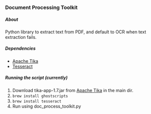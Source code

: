 ### Document Processing Toolkit

##### About
Python library to extract text from PDF, and default to OCR when text extraction fails.

##### Dependencies
- [Apache Tika](http://tika.apache.org/)
- [Tesseract](https://code.google.com/p/tesseract-ocr/)

##### Running the script (currently)
1. Download tika-app-1.7.jar from [Apache Tika](http://tika.apache.org/) in the main dir.
2. `brew install ghostscripts`
3. `brew install tesseract`
4. Run using doc_process_toolkit.py
